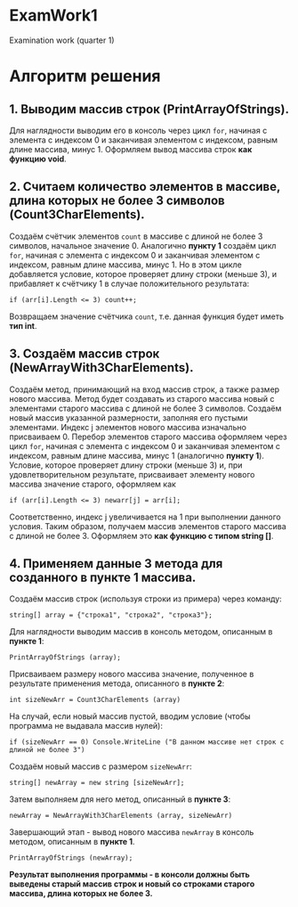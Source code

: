 # ExamWork1
Examination work (quarter 1)

# Алгоритм решения #

## 1. Выводим массив строк (PrintArrayOfStrings).

Для наглядности выводим его в консоль через цикл `for`, начиная с элемента с индексом 0 и заканчивая элементом с индексом, равным длине массива, минус 1. Оформляем вывод массива строк **как функцию void**.

## 2. Считаем количество элементов в массиве, длина которых не более 3 символов (Count3CharElements).

Создаём счётчик элементов `count` в массиве с длиной не более 3 символов, начальное значение 0.
Аналогично **пункту 1** создаём цикл `for`, начиная с элемента с индексом 0 и заканчивая элементом с индексом, равным длине массива, минус 1. Но в этом цикле добавляется условие, которое проверяет длину строки (меньше 3), и прибавляет к счётчику 1 в случае положительного результата:
```
if (arr[i].Length <= 3) count++;
```
Возвращаем значение счётчика `count`, т.е. данная функция будет иметь **тип int**.

## 3. Создаём массив строк (NewArrayWith3CharElements).

Создаём метод, принимающий на вход массив строк, а также размер нового массива. Метод будет создавать из старого массива новый с элементами старого массива с длиной не более 3 символов.
Создаём новый массив указанной размерности, заполняя его пустыми элементами.
Индекс j элементов нового массива изначально присваиваем 0.
Перебор элементов старого массива оформляем через цикл `for`, начиная с элемента с индексом 0 и заканчивая элементом с индексом, равным длине массива, минус 1 (аналогично **пункту 1**).
Условие, которое проверяет длину строки (меньше 3) и, при удовлетворительном результате, присваивает элементу нового массива значение старого, оформляем как
```
if (arr[i].Length <= 3) newarr[j] = arr[i];
```
Соответственно, индекс j увеличивается на 1 при выполнении данного условия.
Таким образом, получаем массив элементов старого массива с длиной не более 3.
Оформляем это **как функцию с типом string []**.

## 4. Применяем данные 3 метода для созданного в пункте 1 массива.

Создаём массив строк (используя строки из примера) через команду:
```
string[] array = {"строка1", "строка2", "строка3"};
```
Для наглядности выводим массив в консоль методом, описанным в **пункте 1**:
```
PrintArrayOfStrings (array);
```
Присваиваем размеру нового массива значение, полученное в результате применения метода, описанного в **пункте 2**:
```
int sizeNewArr = Count3CharElements (array)
```
На случай, если новый массив пустой, вводим условие (чтобы программа не выдавала массив нулей):
```
if (sizeNewArr == 0) Console.WriteLine ("В данном массиве нет строк с длиной не более 3")
```
Создаём новый массив с размером `sizeNewArr`:
```
string[] newArray = new string [sizeNewArr];
```
Затем выполняем для него метод, описанный в **пункте 3**:
```
newArray = NewArrayWith3CharElements (array, sizeNewArr)
```
Завершающий этап - вывод нового массива `newArray` в консоль методом, описанным в **пункте 1**.
```
PrintArrayOfStrings (newArray);
```

**Результат выполнения программы - в консоли должны быть выведены старый массив строк и новый со строками старого массива, длина которых не более 3.**